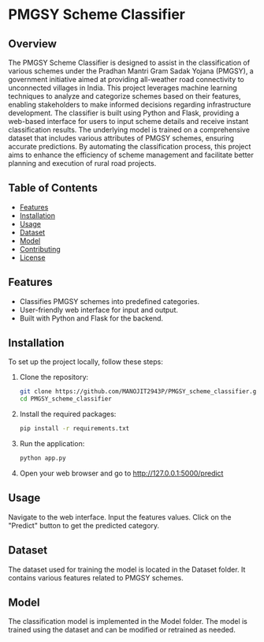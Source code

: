 # PMGSY Scheme Classifier

## Overview
The PMGSY Scheme Classifier is designed to assist in the classification of various schemes under the Pradhan Mantri Gram Sadak Yojana (PMGSY), a government initiative aimed at providing all-weather road connectivity to unconnected villages in India. This project leverages machine learning techniques to analyze and categorize schemes based on their features, enabling stakeholders to make informed decisions regarding infrastructure development.
The classifier is built using Python and Flask, providing a web-based interface for users to input scheme details and receive instant classification results. The underlying model is trained on a comprehensive dataset that includes various attributes of PMGSY schemes, ensuring accurate predictions.
By automating the classification process, this project aims to enhance the efficiency of scheme management and facilitate better planning and execution of rural road projects.

## Table of Contents

- [Features](#features)
- [Installation](#installation)
- [Usage](#usage)
- [Dataset](#dataset)
- [Model](#model)
- [Contributing](#contributing)
- [License](#license)

## Features

- Classifies PMGSY schemes into predefined categories.
- User-friendly web interface for input and output.
- Built with Python and Flask for the backend.

## Installation

To set up the project locally, follow these steps:

1. Clone the repository:
   ```bash
   git clone https://github.com/MANOJIT2943P/PMGSY_scheme_classifier.git
   cd PMGSY_scheme_classifier
   ```

2. Install the required packages:

   ```bash
   pip install -r requirements.txt
   ```

3. Run the application:

   ```bash
   python app.py
   ```


4. Open your web browser and go to http://127.0.0.1:5000/predict

## Usage

Navigate to the web interface.
Input the features values.
Click on the "Predict" button to get the predicted category.

## Dataset
The dataset used for training the model is located in the Dataset folder. It contains various features related to PMGSY schemes.

## Model
The classification model is implemented in the Model folder. The model is trained using the dataset and can be modified or retrained as needed.
